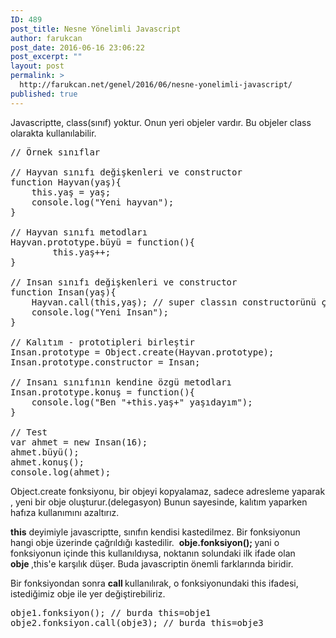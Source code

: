 ```yaml
---
ID: 489
post_title: Nesne Yönelimli Javascript
author: farukcan
post_date: 2016-06-16 23:06:22
post_excerpt: ""
layout: post
permalink: >
  http://farukcan.net/genel/2016/06/nesne-yonelimli-javascript/
published: true
---
```

Javascriptte, class(sınıf) yoktur. Onun yeri objeler vardır. Bu objeler class olarakta kullanılabilir.
<pre lang="javascript">// Örnek sınıflar

// Hayvan sınıfı değişkenleri ve constructor
function Hayvan(yaş){
	this.yaş = yaş;
	console.log("Yeni hayvan");
}

// Hayvan sınıfı metodları
Hayvan.prototype.büyü = function(){
		this.yaş++;
}

// Insan sınıfı değişkenleri ve constructor
function Insan(yaş){
	Hayvan.call(this,yaş); // super classın constructorünü çağır
	console.log("Yeni Insan");
}

// Kalıtım - prototipleri birleştir
Insan.prototype = Object.create(Hayvan.prototype);
Insan.prototype.constructor = Insan;

// Insanı sınıfının kendine özgü metodları
Insan.prototype.konuş = function(){
	console.log("Ben "+this.yaş+" yaşıdayım");
}

// Test
var ahmet = new Insan(16);
ahmet.büyü();
ahmet.konuş();
console.log(ahmet);</pre>
Object.create fonksiyonu, bir objeyi kopyalamaz, sadece adresleme yaparak , yeni bir obje oluşturur.(delegasyon) Bunun sayesinde, kalıtım yaparken hafıza kullanımını azaltırız.

<strong>this</strong> deyimiyle javascriptte, sınıfın kendisi kastedilmez. Bir fonksiyonun hangi obje üzerinde çağrıldığı kastedilir.  <strong>obje.fonksiyon(); </strong>yani o fonksiyonun içinde this kullanıldıysa, noktanın solundaki ilk ifade olan <strong>obje </strong>,this'e karşılık düşer. Buda javascriptin önemli farklarında biridir.

Bir fonksiyondan sonra <strong>call </strong>kullanılırak, o fonksiyonundaki this ifadesi, istediğimiz obje ile yer değiştirebiliriz.

<pre lang="javascript">obje1.fonksiyon(); // burda this=obje1
obje2.fonksiyon.call(obje3); // burda this=obje3</pre>